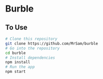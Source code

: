 # Burble 

## To Use

```bash
# Clone this repository
git clone https://github.com/MrSam/burble
# Go into the repository
cd burble 
# Install dependencies
npm install
# Run the app
npm start
```

